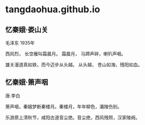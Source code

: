 # tangdaohua.github.io

## 忆秦娥·娄山关
毛泽东
1935年

西风烈，
长空雁叫霜晨月。
霜晨月，
马蹄声碎，喇叭声咽。

雄关漫道真如铁，而今迈步从头越。
从头越，
苍山如海，残阳如血。

## 忆秦娥·箫声咽
唐.李白

箫声咽，秦娥梦断秦楼月。秦楼月，年年柳色，灞陵伤别。

乐游原上清秋节，咸阳古道音尘绝。音尘绝，西风残照，汉家陵阙。
